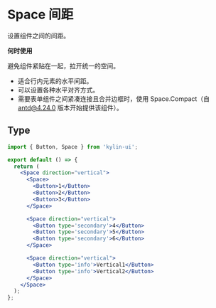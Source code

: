 # Space 间距

设置组件之间的间距。

**何时使用**

避免组件紧贴在一起，拉开统一的空间。

- 适合行内元素的水平间距。
- 可以设置各种水平对齐方式。
- 需要表单组件之间紧凑连接且合并边框时，使用 Space.Compact（自 antd@4.24.0 版本开始提供该组件）。

## Type

```jsx
import { Button, Space } from 'kylin-ui';

export default () => {
  return (
    <Space direction="vertical">
      <Space>
        <Button>1</Button>
        <Button>2</Button>
        <Button>3</Button>
      </Space>

      <Space direction="vertical">
        <Button type='secondary'>4</Button>
        <Button type='secondary'>5</Button>
        <Button type='secondary'>6</Button>
      </Space>

      <Space direction="vertical">
        <Button type='info'>Vertical1</Button>
        <Button type='info'>Vertical2</Button>
      </Space>
    </Space>
  );
};
```
